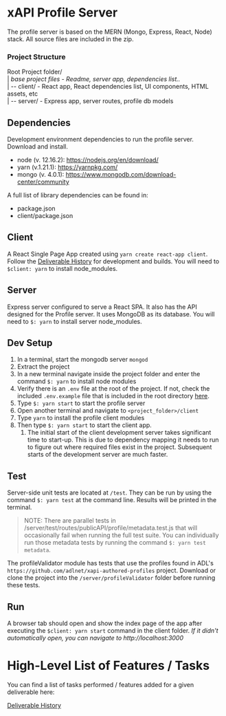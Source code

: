 # xAPI Profile Server
The profile server is based on the MERN (Mongo, Express, React, Node) stack. All source files are included in the zip. 

### Project Structure
Root Project folder/  
|  _base project files - Readme, server app, dependencies list.._  
| -- client/ - React app, React dependencies list, UI components, HTML assets, etc  
| -- server/ - Express app, server routes, profile db models

## Dependencies
Development environment dependencies to run the profile server. Download and install.

- node (v. 12.16.2): https://nodejs.org/en/download/
- yarn (v.1.21.1): https://yarnpkg.com/
- mongo (v. 4.0.1): https://www.mongodb.com/download-center/community

A full list of library dependencies can be found in: 
- package.json
- client/package.json

## Client
A React Single Page App created using `yarn create react-app client`. Follow the [Deliverable History](https://github.com/adlnet/profile-server/wiki/Deliverable-History) for development and builds. You will need to `$client: yarn` to install node_modules.

## Server
Express server configured to serve a React SPA. It also has the API designed for the Profile server. It uses MongoDB as its database. You will need to `$: yarn` to install server node_modules.

## Dev Setup
1. In a terminal, start the mongodb server `mongod`
1. Extract the project
1. In a new terminal navigate inside the project folder and enter the command `$: yarn` to install node modules
1. Verify there is an `.env` file at the root of the project. If not, check the included `.env.example` file that is included in the root directory [here](../.env.example).
1. Type `$: yarn start` to start the profile server
1. Open another terminal and navigate to `<project_folder>/client`
1. Type `yarn` to install the profile client modules
1. Then type `$: yarn start` to start the client app.
    1. The initial start of the client development server takes significant time to start-up. This is due to dependency mapping it needs to run to figure out where required files exist in the project. Subsequent starts of the development server are much faster.

## Test
Server-side unit tests are located at `/test`. They can be run by using the command `$: yarn test` at the command line. Results will be printed in the terminal.

> NOTE: There are parallel tests in /server/test/routes/publicAPI/profile/metadata.test.js that will occasionally fail when running the full test suite. You can individually run those metadata tests by running the command `$: yarn test metadata`. 

The profileValidator module has tests that use the profiles found in ADL's `https://github.com/adlnet/xapi-authored-profiles` project. Download or clone the project into the `/server/profileValidator` folder before running these tests.

## Run
A browser tab should open and show the index page of the app after executing the `$client: yarn start` command in the client folder. _If it didn't automatically open, you can navigate to http://localhost:3000_


# High-Level List of Features / Tasks
You can find a list of tasks performed / features added for a given deliverable here:

[Deliverable History](https://github.com/adlnet/profile-server/wiki/Deliverable-History)

